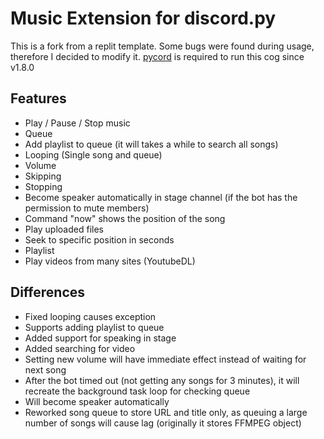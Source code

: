 # Music Extension for discord.py
This is a fork from a replit template. Some bugs were found during usage, therefore I decided to modify it.
[pycord](https://github.com/Pycord-Development/pycord) is required to run this cog since v1.8.0
## Features
- Play / Pause / Stop music
- Queue
- Add playlist to queue (it will takes a while to search all songs)
- Looping (Single song and queue)
- Volume
- Skipping
- Stopping
- Become speaker automatically in stage channel (if the bot has the permission to mute members)
- Command "now" shows the position of the song
- Play uploaded files
- Seek to specific position in seconds
- Playlist
- Play videos from many sites (YoutubeDL)

## Differences
- Fixed looping causes exception
- Supports adding playlist to queue
- Added support for speaking in stage
- Added searching for video
- Setting new volume will have immediate effect instead of waiting for next song
- After the bot timed out (not getting any songs for 3 minutes), it will recreate the background task loop for checking queue
- Will become speaker automatically
- Reworked song queue to store URL and title only, as queuing a large number of songs will cause lag (originally it stores FFMPEG object)